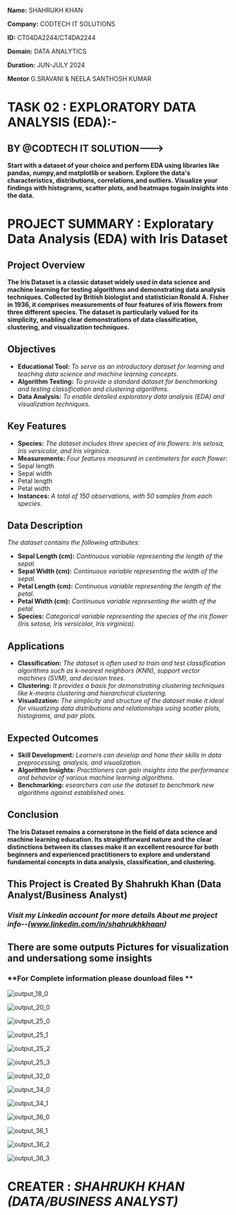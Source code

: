 **Name:** SHAHRUKH KHAN 

**Company:** CODTECH IT SOLUTIONS

**ID:** CT04DA2244/CT4DA2244

**Domain:** DATA ANALYTICS

**Duration:** JUN-JULY 2024

**Mentor** G.SRAVANI & NEELA SANTHOSH KUMAR


# TASK 02 : EXPLORATORY DATA ANALYSIS (EDA):-
## BY @CODTECH IT SOLUTION--->
**Start with a dataset of your choice and perform EDA using libraries like pandas, numpy,and matplotlib or seaborn. Explore the data's characteristics, distributions, correlations,and outliers. Visualize your findings with histograms, scatter plots, and heatmaps togain insights into the data.**


# PROJECT SUMMARY : Exploratary Data Analysis (EDA) with Iris Dataset
## Project Overview
**The Iris Dataset is a classic dataset widely used in data science and machine learning for testing algorithms and demonstrating data analysis techniques. Collected by British biologist and statistician Ronald A. Fisher in 1936, it comprises measurements of four features of iris flowers from three different species. The dataset is particularly valued for its simplicity, enabling clear demonstrations of data classification, clustering, and visualization techniques.**

## Objectives
* **Educational Tool:** *To serve as an introductory dataset for learning and teaching data science and machine learning concepts.*
* **Algorithm Testing:** *To provide a standard dataset for benchmarking and testing classification and clustering algorithms.*
* **Data Analysis:** *To enable detailed exploratory data analysis (EDA) and visualization techniques.*
## Key Features
* **Species:** *The dataset includes three species of iris flowers: Iris setosa, Iris versicolor, and Iris virginica.*
* **Measurements:** *Four features measured in centimeters for each flower:*
* Sepal length
* Sepal width
* Petal length
* Petal width
* **Instances:** *A total of 150 observations, with 50 samples from each species.*
## Data Description
*The dataset contains the following attributes:*

* **Sepal Length (cm):** *Continuous variable representing the length of the sepal.*
* **Sepal Width (cm):** *Continuous variable representing the width of the sepal.*
* **Petal Length (cm):** *Continuous variable representing the length of the petal.*
* **Petal Width (cm):** *Continuous variable representing the width of the petal.*
* **Species:** *Categorical variable representing the species of the iris flower (Iris setosa, Iris versicolor, Iris virginica).*
## Applications
* **Classification:** *The dataset is often used to train and test classification algorithms such as k-nearest neighbors (KNN), support vector machines (SVM), and decision trees.*
* **Clustering:** *It provides a basis for demonstrating clustering techniques like k-means clustering and hierarchical clustering.*
* **Visualization:** *The simplicity and structure of the dataset make it ideal for visualizing data distributions and relationships using scatter plots, histograms, and pair plots.*
## Expected Outcomes
* **Skill Development:** *Learners can develop and hone their skills in data preprocessing, analysis, and visualization.*
* **Algorithm Insights:** *Practitioners can gain insights into the performance and behavior of various machine learning algorithms.*
* **Benchmarking:** *esearchers can use the dataset to benchmark new algorithms against established ones.*
## Conclusion
**The Iris Dataset remains a cornerstone in the field of data science and machine learning education. Its straightforward nature and the clear distinctions between its classes make it an excellent resource for both beginners and experienced practitioners to explore and understand fundamental concepts in data analysis, classification, and clustering.**

## **This Project is Created By Shahrukh Khan (Data Analyst/Business Analyst)**
### *Visit my Linkedin account for more details About me project info--(www.linkedin.com/in/shahrukhkhaan)*

## **There are some outputs Pictures for visualization and undersationg some insights**
### **For Complete information please dounload files **


![output_18_0](https://github.com/Shahrukhkhan1580/CODIT--IRIS_PROJECT-/assets/169712366/54500cad-e848-44b7-a14d-283709df8a8d)

![output_20_0](https://github.com/Shahrukhkhan1580/CODIT--IRIS_PROJECT-/assets/169712366/0bb0d51f-5c38-4e4f-9561-4642f01f716f)

![output_25_0](https://github.com/Shahrukhkhan1580/CODIT--IRIS_PROJECT-/assets/169712366/b274f057-bb54-4dde-97e0-3674faa797cb)

![output_25_1](https://github.com/Shahrukhkhan1580/CODIT--IRIS_PROJECT-/assets/169712366/69885d86-fc19-44fd-8c3c-166f02b9b28b)

![output_25_2](https://github.com/Shahrukhkhan1580/CODIT--IRIS_PROJECT-/assets/169712366/b751a38e-b5de-4cc6-9ebe-0b0002571e40)

![output_25_3](https://github.com/Shahrukhkhan1580/CODIT--IRIS_PROJECT-/assets/169712366/572eeeec-a77a-4183-91c4-73f64a3f10de)

![output_32_0](https://github.com/Shahrukhkhan1580/CODIT--IRIS_PROJECT-/assets/169712366/8ef6133d-378a-43fa-a565-c0da5df46cba)

![output_34_0](https://github.com/Shahrukhkhan1580/CODIT--IRIS_PROJECT-/assets/169712366/bb2192e9-906e-42cf-b2d1-9979fe5b284d)

![output_34_1](https://github.com/Shahrukhkhan1580/CODIT--IRIS_PROJECT-/assets/169712366/fe6b595c-a351-4837-9d8a-827e77193fd1)

![output_36_0](https://github.com/Shahrukhkhan1580/CODIT--IRIS_PROJECT-/assets/169712366/57863286-cb52-4a55-80ea-683529ff2feb)

![output_36_1](https://github.com/Shahrukhkhan1580/CODIT--IRIS_PROJECT-/assets/169712366/483ba37d-6744-4261-95bb-a82996022577)

![output_36_2](https://github.com/Shahrukhkhan1580/CODIT--IRIS_PROJECT-/assets/169712366/2155e319-6741-49c7-8c6b-d0607d6c2c1d)

![output_36_3](https://github.com/Shahrukhkhan1580/CODIT--IRIS_PROJECT-/assets/169712366/920899b8-f27b-45cf-a282-76ea21033f8e)

# **CREATER :** *SHAHRUKH KHAN (DATA/BUSINESS ANALYST)*


















